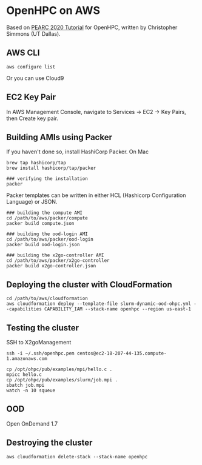 # OpenHPC on AWS

Based on [PEARC 2020 Tutorial](https://openhpc.github.io/cloudwg/tutorials/pearc20/pearc20.html) for OpenHPC, written by Christopher Simmons (UT Dallas). 

## AWS CLI

```
aws configure list
```

Or you can use Cloud9

## EC2 Key Pair

In AWS Management Console, navigate to Services -> EC2 -> Key Pairs, then Create key pair.

## Building AMIs using Packer

If you haven't done so, install HashiCorp Packer. On Mac

```
brew tap hashicorp/tap
brew install hashicorp/tap/packer

### verifying the installation
packer
```

Packer templates can be written in either HCL (Hashicorp Configuration Language) or JSON.

```
### building the compute AMI
cd /path/to/aws/packer/compute
packer build compute.json

### building the ood-login AMI
cd /path/to/aws/packer/ood-login
packer build ood-login.json

### building the x2go-controller AMI
cd /path/to/aws/packer/x2go-controller
packer build x2go-controller.json
```

## Deploying the cluster with CloudFormation

```
cd /path/to/aws/cloudformation
aws cloudformation deploy --template-file slurm-dynamic-ood-ohpc.yml --capabilities CAPABILITY_IAM --stack-name openhpc --region us-east-1
```

## Testing the cluster

SSH to X2goManagement

```
ssh -i ~/.ssh/openhpc.pem centos@ec2-18-207-44-135.compute-1.amazonaws.com

cp /opt/ohpc/pub/examples/mpi/hello.c .
mpicc hello.c
cp /opt/ohpc/pub/examples/slurm/job.mpi .
sbatch job.mpi
watch -n 10 squeue
```

## OOD

Open OnDemand 1.7

## Destroying the cluster

```
aws cloudformation delete-stack --stack-name openhpc
```
